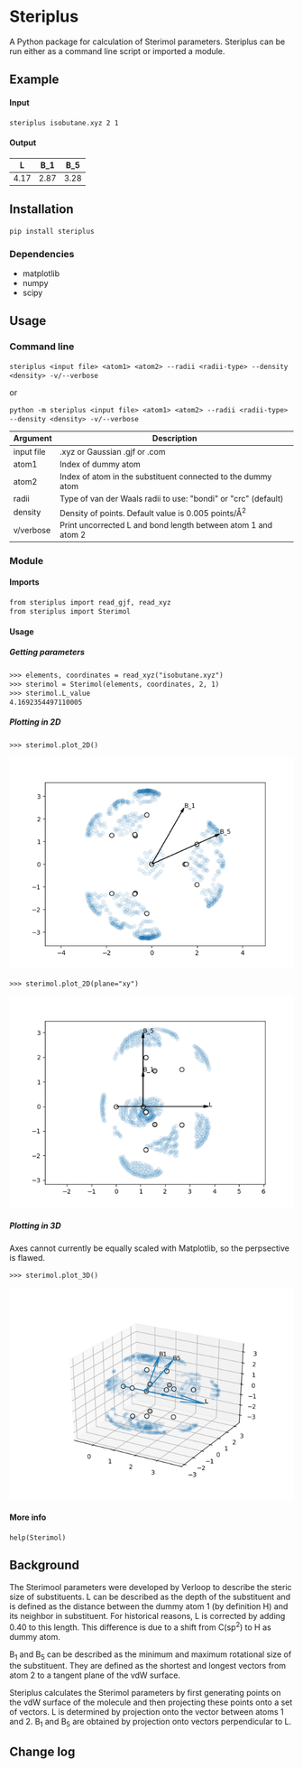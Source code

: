 # Steriplus
A Python package for calculation of Sterimol parameters. Steriplus can be run either as a command line script or imported a module.

## Example
#### Input
```
steriplus isobutane.xyz 2 1
```

#### Output
| L    | B\_1 | B\_5 |
|------|------|------|
| 4.17 | 2.87 | 3.28 |

## Installation
```
pip install steriplus
```

### Dependencies
* matplotlib
* numpy
* scipy

## Usage
### Command line
```
steriplus <input file> <atom1> <atom2> --radii <radii-type> --density <density> -v/--verbose
```  
or  
```
python -m steriplus <input file> <atom1> <atom2> --radii <radii-type> --density <density> -v/--verbose
```

|Argument   | Description                                                    |
|-----------|----------------------------------------------------------------|
|input file | .xyz or Gaussian .gjf or .com                                  |
|atom1      | Index of dummy atom                                            |
|atom2      | Index of atom in the substituent connected to the dummy atom   |
|radii      | Type of van der Waals radii to use: "bondi" or "crc" (default) |
|density    | Density of points. Default value is 0.005 points/Å<sup>2</sup> |
|v/verbose  | Print uncorrected L and bond length between atom 1 and atom 2  |

### Module
#### Imports
```
from steriplus import read_gjf, read_xyz
from steriplus import Sterimol
```

#### Usage
##### Getting parameters
```
>>> elements, coordinates = read_xyz("isobutane.xyz")
>>> sterimol = Sterimol(elements, coordinates, 2, 1)
>>> sterimol.L_value
4.1692354497110005
```

##### Plotting in 2D
```
>>> sterimol.plot_2D()
```

![](doc/yz.png)

```
>>> sterimol.plot_2D(plane="xy")
```

![](doc/xy.png)

##### Plotting in 3D
Axes cannot currently be equally scaled with Matplotlib, so the perpsective is
flawed.
```
>>> sterimol.plot_3D()
```

![](doc/3D.png)

#### More info
```
help(Sterimol)
```

## Background
The Sterimool parameters were developed by Verloop to describe the steric size
of substituents. L can be described as the depth of the substituent and is
defined as the distance between the dummy atom 1 (by definition H) and its
neighbor in substituent. For historical reasons, L is corrected by adding 0.40
to this length. This difference is due to a shift from C(sp<sup>2</sup>) to H
as dummy atom.

B<sub>1</sub> and B<sub>5</sub> can be described as the minimum and maximum
rotational size of the substituent. They are defined as the shortest and longest
vectors from atom 2 to a tangent plane of the vdW surface.

Steriplus calculates the Sterimol parameters by first generating points on the
vdW surface of the molecule and then projecting these points onto a set of
vectors. L is determined by projection onto the vector between atoms 1 and 2.
B<sub>1</sub> and B<sub>5</sub> are obtained by projection onto vectors
perpendicular to L.

## Change log
